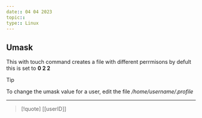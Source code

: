 ```yaml
---
date:: 04 04 2023
topic:: 
type:: Linux
---
```

## Umask
This with touch command creates a  file with different perrmisons by defult this is set to **0 2 2**
>[!tip] 
To change the umask value for a user, edit the file */home/username/.profile*

---
>[!quote] [[userID]]